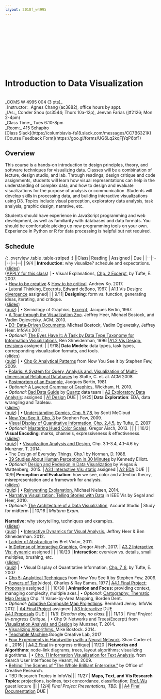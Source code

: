 ```yaml
---
layout: 2018f_w4995
---
```


<svg id="d3banner"></svg>

# Introduction to Data Visualization

<br>
_COMS W 4995 004 (3 pts)_ <br>
_Instructor:_ Agnes Chang (ac3882), office hours by appt. <br>
_IAs:_ Conder Shou (cs3544; Thurs 10a-12p), Jeevan Farias (jtf2126; Mon 2-4pm)<br>
_Class Time:_ Tues 6:10-8pm <br>
_Room:_ 415 Schapiro <br>
[Class Slack](https://columbiavis-fa18.slack.com/messages/CC7B6321K) <br>
[Course Feedback Form](https://goo.gl/forms/UG6Lq2kqFjYqP6bf1)

## Overview

This course is a hands-on introduction to design principles, theory, and software techniques for visualizing data. Classes will be a combination of lecture, design studio, and lab. Through readings, design critique and code assignments, students will learn how visual representations can help in the understanding of complex data, and how to design and evaluate visualizations for the purpose of analysis or communication. Students will develop skills in processing data, and building interactive visualizations using D3. Topics include visual perception, exploratory data analysis, task analysis, graphic design, narrative, etc.

Students should have experience in JavaScript programming and web development, as well as familiarity with databases and data formats. You should be comfortable picking up new programming tools on your own. Experience in Python or R for data processing is helpful but not required.

## Schedule

{: .overview .table .table-striped :}
||Class| Reading | Assigned | Due |
|--|--|--|--|--|
| 9/4 | **Introduction:** why visualize? schedule and expectations.<br>([slides](https://docs.google.com/presentation/d/1DvytttEEQ4Ru9Rh0ixBajnNy-AqGvrATWJjFipn3b2g/edit?usp=sharing))<br>([APPLY for this class](https://goo.gl/forms/hgAH8T8bUhtdpPYo1)) | • Visual Explanations, [Chp. 2 Excerpt](https://courseworks2.columbia.edu/courses/67918/files/3201029), by Tufte, E. 2007.<br>• [How to be creative](http://faculty.washington.edu/ajko/books/design-methods/how-to-be-creative.html) & [How to be critical](http://faculty.washington.edu/ajko/books/design-methods/how-to-be-critical.html), Andrew Ko. 2017.<br>• Lateral Thinking, [Excerpts](https://courseworks2.columbia.edu/courses/67918/files/3201020), Edward deBono, 1967. | [A1.1 Vis Design: divergence](a1.html) assigned| |
| 9/11| **Designing**: form vs. function, generating ideas, iterating, and critique.<br>([slides](https://docs.google.com/presentation/d/1Q8qXaaLcdk3TXsmvmQiKGudu2wFfa_0sjG-rNrf3wRY/edit?usp=sharing))<br>([quiz](https://goo.gl/forms/sdh5ZqaCyyAIH5n13)) | • Semiology of Graphics, [Excerpt](https://courseworks2.columbia.edu/courses/67918/files?preview=3298037), Jacques Bertin, 1967.<br>• [A Tour through the Visualization Zoo](http://queue.acm.org/detail.cfm?id=1805128). Jeffrey Heer, Michael Bostock, and Vadim Ogievetsky. ACM. 2010.<br>• [D3: Data-Driven Documents](http://vis.stanford.edu/files/2011-D3-InfoVis.pdf). Michael Bostock, Vadim Ogievetsky, Jeffrey Heer. InfoVis 2011.<br>• *Optional:* [The Eyes Have It: A Task by Data Type Taxonomy for Information Visualizations](http://drum.lib.umd.edu/bitstream/handle/1903/466/CS-TR-3665.pdf?sequence=2), Ben Shneiderman, 1996 |[A1.2 Vis Design: revisions](a1.html) assigned| |
| 9/18| **Data Models**: data types, task types, corresponding visualization formats, and tools.<br>([slides](https://docs.google.com/presentation/d/1gb__-ZkYqcHyEzjJ7t9-3R08OWoB6egUCYFfWyHLOQA/edit?usp=sharing))<br>([quiz](https://goo.gl/forms/Nm3VHgOPPMYHcpcq2)) | • [Chp 6: Analytical Patterns](https://courseworks2.columbia.edu/courses/67918/files/3298557) from Now You See It by Stephen Few, 2009.<br>• [Polaris: A System for Query, Analysis and. Visualization of Multi-dimensional Relational Databases](https://research.tableau.com/sites/default/files/Tableau-CACM-Nov-2008-Polaris-Article-by-Stolte-Tang-Hanrahan.pdf) by Stolte, C. et. al. ACM 2008.<br>• [Postmortem of an Example](https://courseworks2.columbia.edu/courses/67918/files/3298035), Jacques Bertin, 1981.<br>• *Optional:* [A Layered Grammar of Graphics](http://vita.had.co.nz/papers/layered-grammar.html), Wickham, H. 2010.<br>• *Optional:* [Bad Data Guide](https://github.com/Quartz/bad-data-guide) by [Quartz](http://agneschang.net/gsapp-dataviz-archhum/qz.com) data team | [A2 Exploratory Data Analysis](a2.html): assigned | [A1 Design](a1.html) DUE |
| 9/25| **Data Exploration**: EDA, data wrangling and Tableau.<br>([slides](https://docs.google.com/presentation/d/1w83E46TXgnLD9YKmhvp90GmoGtr42euAMJVmNSIRLuY/edit?usp=sharing))<br>([quiz](https://goo.gl/forms/3VfNlNJtYOjOqHul1)) | • [Understanding Comics, Chp. 5,7,8](https://courseworks2.columbia.edu/courses/67918/files/3201028), by Scott McCloud<br>• [Now You See It, Chp. 3](https://courseworks2.columbia.edu/courses/67918/files?preview=3347098) by Stephen Few, 2009.<br>• [Visual Display of Quantitative Information, Chp. 2,4,5](https://courseworks2.columbia.edu/courses/67918/files/3298097), by Tufte, E. 2007<br>• _Optional:_ [Mastering Hued Color Scales](https://www.vis4.net/blog/2013/09/mastering-multi-hued-color-scales/), Gregor Aisch, 2013. | | |
| 10/2| **Visual Encoding**: marks, channels, expressiveness & effectiveness.<br>([slides](https://docs.google.com/presentation/d/1yoGxjp3ZdGYi-Bh07XTmiwzWEpXDvyZ2vS81NYkXAe0/edit?usp=sharing))<br>([quiz](https://goo.gl/forms/4gHXjrBudpinz1Ds2))| • [Visualization Analysis and Design](https://clio.columbia.edu/catalog/11255731), Chp. 3.1–3.4, 4.1–4.6 by Munzner, T. 2014.<br>• [The Design of Everyday Things, Chp.1](https://courseworks2.columbia.edu/courses/67918/files?preview=3405668) by Norman, D. 1988.<br>• [39 Studies About Human Perception in 30 Minutes](https://medium.com/@kennelliott/39-studies-about-human-perception-in-30-minutes-4728f9e31a73) by Kennedy Elliott.<br>• _Optional:_ [Design and Redesign in Data Visualization](https://medium.com/@hint_fm/design-and-redesign-4ab77206cf9#.mha4ohu1t) by Viegas & Wattenberg, 2015. | [A3.1 Interactive Vis: static](a3.html) assigned | [A2 EDA](a2.html) DUE |
| 10/9| **Perception and Evaluation**: how we see, color and attention theory, misrepresentation and a framework for analysis.<br>([slides](https://docs.google.com/presentation/d/1_Duy4ppJDh3p7NTR2kvaGgvD47WFmiQiv_rISe5xctE/edit?usp=sharing))<br>([quiz](https://goo.gl/forms/ftRr1xJuGlfRmjxo2)) | • [Reinventing Explanation. ](http://michaelnielsen.org/reinventing_explanation/) Michael Nielsen, 2014.<br>• [Narrative Visualization: Telling Stories with Data](https://courseworks2.columbia.edu/courses/67918/files?preview=3440921) in IEEE Vis by Segal and Heer, 2010.<br>• _Optional:_ [The Architecture of a Data Visualization](https://medium.com/accurat-studio/the-architecture-of-a-data-visualization-470b807799b4), Accurat Studio | Study for midterm |
| 10/16 | _Midterm Exam._<br><br>**Narrative:** why storytelling, techniques and examples.<br>([slides](https://docs.google.com/presentation/d/1SuhVcaW6VZev7T6eiQpKlccD_VBT-GdMUzb3KPKcxsQ/edit?usp=sharing))<br>([quiz](https://goo.gl/forms/9rsp95Krq84ZP7Bq2)) | • [Interactive Dynamics for Visual Analysis.](http://portal.acm.org/ft_gateway.cfm?id=2146416&type=pdf) Jeffrey Heer & Ben Shneiderman. 2012.<br>• [Ladder of Abstraction](http://worrydream.com/LadderOfAbstraction/) by Bret Victor, 2011.<br>• [In Defense of Interactive Graphics](https://www.vis4.net/blog/2017/03/in-defense-of-interactive-graphics/), Gregor Aisch, 2017. | [A3.2 Interactive Vis: dynamic](a3.html) assigned | |
| 10/23 | **Interaction:** overview vs. details, small multiples, brushing, etc.<br>([slides](https://docs.google.com/presentation/d/1jL4EAQf-zxq6K1vHJ3kmh6nqRopkNRIRSCG9CbwfYLU/edit?usp=sharing))<br>([quiz](https://goo.gl/forms/dFbnKs5mvUlXNjGa2)) | • Visual Display of Quantitative Information, [Chp. 7, 8](https://courseworks2.columbia.edu/courses/67918/files?preview=3348986), by Tufte, E. 2007<br>• [Chp 5: Analytical Techniques](https://courseworks2.columbia.edu/courses/67918/files?preview=3347100) from Now You See It by Stephen Few, 2009.<br>• [Powers of Ten](https://youtu.be/0fKBhvDjuy0)(video), Charles & Ray Eames, 1977.| [A4.1 Final Project: Proposals](a4.html) assigned |  |
| 10/30 | **Animation and Focus:** providing context, managing complexity, multiple axes.| • *Optional:* [Cartography: Thematic Map Design](https://magrawala.github.io/cs448b-fa17/assets/docs/Dent-Chap11.pdf) Chp. 11 Value-by-Area Mapping, Borden Dent.<br>• *Optional:* [Adaptive Composite Map Projections](http://ieeexplore.ieee.org/document/6327263/). Bernhard Jenny. InfoVis 2012. | [A4 Final Project](a4.html) assigned | [A3 Interactive](a3.html) DUE<br>[A4.1 Proposals](a4.html) DUE |
| 11/6| _Election day, no class._|||
| 11/13 | _Final Project In-progress Critique._ | • Chp 9: Networks and Trees(Excerpt) from [Visualization Analysis and Design](https://clio.columbia.edu/catalog/11255731) by Munzner, T. 2014.<br>• [Visualizing Algorithms. ](https://bost.ocks.org/mike/algorithms/)Mike Bostock. 2014.<br>• [Teachable Machine](https://teachablemachine.withgoogle.com/).Google Creative Lab, 2017<br>• [Four Experiments in Handwriting with a Neural Network](https://distill.pub/2016/handwriting/). Shan Carter et. al., 2016 | | [A4.2 Final](a4.html) in-progress critique|
| 11/20 | **Networks and Algorithms:** node-link diagrams, trees, layout algorithms; visualizing algorithms. | • [Chp. 11 Information Visualization for Text Analysis](http://searchuserinterfaces.com/book/sui_ch11_text_analysis_visualization.html). from Search User Interfaces by Hearst, M. 2009.<br>• [Behind The Scenes of “The Whole Brilliant Enterprise.”](http://www.popsci.com/article/science/behind-scenes-%E2%80%9C-whole-brilliant-enterprise%E2%80%9D) by Office of Creative Research.<br>• TBD Research Topics in InfoVis||
| 11/27 | **Maps, Text, and Vis Research Topics**: projections, isolines, text concordance, classification; [Prof. Wu](http://www.eugenewu.net/) guest lecture |||
| 12/4| _Final Project Presentations, TBD._ ||| [A4 Final Documentation](a4.html) DUE |
